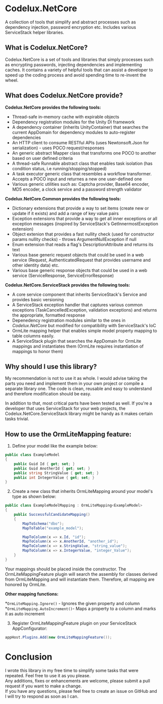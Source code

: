 # Codelux.NetCore
A collection of tools that simplify and abstract processes such as dependency injection, password encryption etc. Includes various ServiceStack helper libraries. 

## What is Codelux.NetCore?

Codelux.NetCore is a set of tools and libraries that simply processes such as encrypting passwords, injecting dependencies and implementing caches.
It contains a variety of helpful tools that can assist a developer to speed up the coding process and avoid spending time to re-invent the wheel.

## What does Codelux.NetCore provide?

__Codelux.NetCore provides the following tools:__

* Thread-safe in-memory cache with expirable objects
* Dependency registration modules for the Unity DI framework
* A dependency container (inherits UnityContainer) that searches the current AppDomain for dependency modules to auto-register dependencies
* An HTTP client to consume RESTful APIs (uses Newtonsoft.Json for serialization) - uses POCO request/responses
* An generic abstract Mapper class that transforms one POCO to another based on user defined criteria
* A thread-safe Runnable abstract class that enables task isolation (has condition status, i.e running/stopping/stopped)
* A task executor generic class that resembles a workflow transformer. Accepts a POCO input and returnes a new one user-defined one
* Various generic utilities such as: Captcha provider, Base64 encoder, MD5 encoder, a clock service and a password strength validator


__Codelux.NetCore.Common provides the following tools:__

* Dictionary extensions that provide a way to set items (create new or update if it exists) and add a range of key value pairs
* Exception extensions that provide a way to get all inner exceptions or all exception messages (inspired by ServiceStack's GetInnermostException extension)
* Object extenion that provides a fast nullity check (used for constructor params nullity checks) - throws ArgumentNullException if null
* Enum extension that reads a flag's DescriptionAttribute and returns its text
* Various base generic request objects that could be used in a web service (Request, AuthenticatedRequest that provides username and other identity data) etc.
* Various base generic response objects that could be used in a web service (ServiceResponse, ServiceErrorResponse) 


__Codelux.NetCore.ServiceStack provides the following tools:__

* A core service component that inherits ServiceStack's Service and provides basic versioning
* A ServiceStack exception handler that captures various common exceptions (TaskCancelledException, validation exceptions) and returns the appropriate, formatted response
* Depenedency registration modules similar to the ones in *Codelux.NetCore* but modified for compatibility with ServiceStack's IoC
* OrmLite mapping helper that enables simple model property mapping to table columns easily.
* A ServiceStack plugin that searches the AppDomain for OrmLite mappings and instantiates them (OrmLite requires instantiation of mappings to honor them)

## Why should I use this library?

My recommendation is not to use it as whole. I would advise taking the parts you need and implement them in your own project or compile a separate library
one. The code is clean, reusable and easy to understand and therefore modification should be easy.

In addition to that, most critical parts have been tested as well. 
If you're a developer that uses ServiceStack for your web projects, the Codelux.NetCore.ServiceStack library might be handy as it makes
certain tasks trivial.

## How to use the OrmLiteMapping feature:

1. Define your model like the example below:
```csharp 
public class ExampleModel
{
    public Guid Id { get; set; }
    public Guid AnotherId { get; set; }
    public string StringValue { get; set; }
    public int IntegerValue { get; set; }
}
```

2. Create a new class that inherits OrmLiteMapping around your model's type as shown below:
```csharp
public class ExampleModelMapping : OrmLiteMapping<ExampleModel>
{
    public SuccessfulCandidateMapping()
    {
        MapToSchema("dbo");
        MapToTable("example_model");

        MapToColumn(x => x.Id, "id");
        MapToColumn(x => x.AnotherId, "another_id");
        MapToColumn(x => x.StringValue, "string_value");
        MapToColumn(x => x.IntegerValue, "integer_Value");
    }
}
```

Your mappings should be placed inside the constructor. The OrmLiteMappingFeature plugin will search the assembly for classes
derived from OrmLiteMapping and will instantiate them. Therefore, all mapping are honored by OrmLite.

__Other mapping functions:__

*```OrmLiteMapping.Ignore()``` - Ignores the given property and column  
*```OrmLiteMapping.AutoIncrement()```- Maps a property to a column and marks it as auto increment

3. Register OrmLiteMappingFeature plugin on your ServiceStack AppConfigurator:

```csharp
appHost.Plugins.Add(new OrmLiteMappingFeature());
```

# Conclusion #

I wrote this library in my free time to simplify some tasks that were repeated. Feel free to use it as you please.  
Any additions, fixes or enhancements are welcome, please submit a pull request if you want to make a change.  
If you have any questions, please feel free to create an issue on GitHub and I will try to respond as soon as I can.


